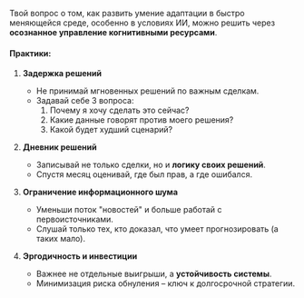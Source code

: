 Твой вопрос о том, как развить умение адаптации в быстро меняющейся среде, особенно в условиях ИИ, можно решить через **осознанное управление когнитивными ресурсами**.

#### **Практики:**

1. **Задержка решений**
    
    - Не принимай мгновенных решений по важным сделкам.
    - Задавай себе 3 вопроса:
        1. Почему я хочу сделать это сейчас?
        2. Какие данные говорят против моего решения?
        3. Какой будет худший сценарий?
2. **Дневник решений**
    
    - Записывай не только сделки, но и **логику своих решений**.
    - Спустя месяц оценивай, где был прав, а где ошибался.
3. **Ограничение информационного шума**
    
    - Уменьши поток "новостей" и больше работай с первоисточниками.
    - Слушай только тех, кто доказал, что умеет прогнозировать (а таких мало).
4. **Эргодичность и инвестиции**
    
    - Важнее не отдельные выигрыши, а **устойчивость системы**.
    - Минимизация риска обнуления – ключ к долгосрочной стратегии.
